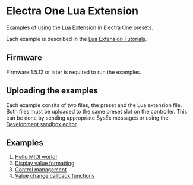 # Electra One Lua Extension

Examples of using the [Lua Extension](https://docs.electra.one/developers/ctrllua.md) in Electra One presets.

Each example is described in the [Lua Extension Tutorials](https://docs.electra.one/tutorials/luaext.md).

## Firmware
Firmware 1.5.12 or later is required to run the examples.

## Uploading the examples
Each example consits of two files, the preset and the Lua extension file. Both files must be uploaded to the same preset slot on the controller. This can be done by sending appropriate SysEx messages or using the [Development sandbox editor](https://beta.electra.one/sandbox).

## Examples

1. [Hello MIDI world!](01_helloworld)
1. [Display value formatting](02_value_formatting)
1. [Control management](03_control_management)
1. [Value change callback functions](04_value_callbacks)
